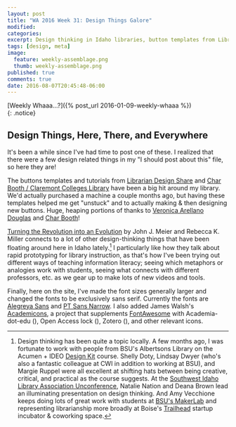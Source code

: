 ```yaml
---
layout: post
title: "WA 2016 Week 31: Design Things Galore"
modified:
categories: 
excerpt: Design thinking in Idaho libraries, button templates from Librarian Design Share and Char Booth, and a few minor site font updates.  
tags: [design, meta]
image:
  feature: weekly-assemblage.png
  thumb: weekly-assemblage.png
published: true
comments: true
date: 2016-08-07T20:45:48-06:00
---
```

  
[Weekly Whaaa…?]({% post_url 2016-01-09-weekly-whaaa %})  
{: .notice}  

## Design Things, Here, There, and Everywhere  

It's been a while since I've had time to post one of these. I realized that there were a few design related things in my "I should post about this" file, so here they are!     

The buttons templates and tutorials from [Librarian Design Share](https://librariandesignshare.org/2016/07/22/buttons-for-the-people/) and [Char Booth / Claremont Colleges Library](http://libguides.libraries.claremont.edu/c.php?g=317475&p=2119611) have been a big hit around my library. We'd actually purchased a machine a couple months ago, but having these templates helped me get "unstuck" and to actually making & then designing new buttons. Huge, heaping portions of thanks to [Veronica Arellano Douglas](https://veronicaarellanodouglas.com) and [Char Booth](https://infomational.wordpress.com)!  

[Turning the Revolution into an Evolution](http://crln.acrl.org/content/77/6/283.full.pdf+html) by John J. Meier and Rebecca K. Miller connects to a lot of other design-thinking things that have been floating around here in Idaho lately.[^ldti] I particularly like how they talk about rapid prototyping for library instruction, as that's how I've been trying out different ways of teaching information literacy; seeing which metaphors or analogies work with students, seeing what connects with different professors, etc. as we gear up to make lots of new videos and tools.  

Finally, here on the site, I've made the font sizes generally larger and changed the fonts to be exclusively sans serif. Currently the fonts are [Alegreya Sans](https://fonts.google.com/specimen/Alegreya+Sans) and [PT Sans Narrow](https://fonts.google.com/specimen/PT+Sans+Narrow). I also added James Walsh's [Academicons](http://jpswalsh.github.io/academicons/), a project that supplements [FontAwesome](http://fontawesome.io) with Academia-dot-edu (<i class="ai ai-academia"></i>), Open Access lock (<i class="ai ai-open-access"></i>), Zotero (<i class="ai ai-zotero"></i>), and other relevant icons.  

[^ldti]: Design thinking has been quite a topic locally. A few months ago, I was fortunate to work with people from BSU's Albertsons Library on the Acumen + IDEO [Design Kit](http://www.designkit.org) course. Shelly Doty, Lindsay Dwyer (who's also a fantastic colleague at CWI in addition to working at BSU), and Margie Ruppel were all excellent at shifting hats between being creative, critical, and practical as the course suggests. At the [Southwest Idaho Library Association Unconference](http://idaholibraries.org/conferences/regional-conferences/unconference-registration/), Natalie Nation and Deana Brown lead an illuminating presentation on design thinking. And Amy Vecchione keeps doing lots of great work with students at [BSU's MakerLab](https://makerlab.boisestate.edu) and representing librarianship more broadly at Boise's [Trailhead](http://trailheadboise.org/event/office-hours-amy-vecchione/) startup incubator & coworking space.    
